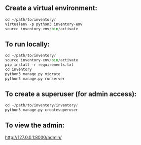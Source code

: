 Create a virtual environment:
-----------------------------

```python
cd ~/path/to/inventory/
virtualenv -p python3 inventory-env
source inventory-env/bin/activate
```

To run locally:
---------------

```python
cd ~/path/to/inventory/
source inventory-env/bin/activate
pip install -r requirements.txt
cd inventory
python3 manage.py migrate
python3 manage.py runserver
```

To create a superuser (for admin access):
-----------------------------------------

```python
cd ~/path/to/inventory/inventory/
python3 manage.py createsuperuser
```

To view the admin:
------------------

http://127.0.0.1:8000/admin/
